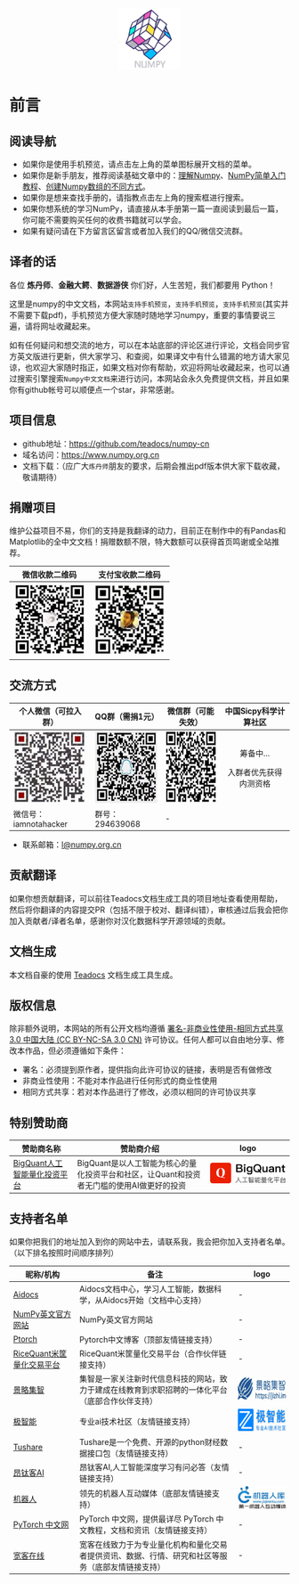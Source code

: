 <p style="text-align: center;padding-top: 20px;margin-bottom:0px;">
    <img style="height: 110px; width: 110px;" src="/static/images/numpy.logo.jpeg" />
</p>

# 前言

## 阅读导航

- 如果你是使用手机预览，请点击左上角的菜单图标展开文档的菜单。
- 如果你是新手朋友，推荐阅读基础文章中的：[理解Numpy](/article/basics/understanding_numpy.html)、[NumPy简单入门教程](/article/basics/an_introduction_to_scientific_python_numpy.html)、[创建Numpy数组的不同方式](/article/basics/different_ways_create_numpy_arrays.html)。
- 如果你是想来查找手册的，请指教点击左上角的搜索框进行搜索。
- 如果你想系统的学习NumPy，请直接从本手册第一篇一直阅读到最后一篇，你可能不需要购买任何的收费书籍就可以学会。
- 如果有疑问请在下方留言区留言或者加入我们的QQ/微信交流群。

## 译者的话

各位 **炼丹师**、**金融大鳄**、**数据游侠** 你们好，人生苦短，我们都要用 Python！

这里是numpy的中文文档，本网站``支持手机预览``，``支持手机预览``，``支持手机预览``(其实并不需要下载pdf)，手机预览方便大家随时随地学习numpy，重要的事情要说三遍，请将网址收藏起来。

如有任何疑问和想交流的地方，可以在本站底部的评论区进行评论，文档会同步官方英文版进行更新，供大家学习、和查阅，如果译文中有什么错漏的地方请大家见谅，也欢迎大家随时指正，如果文档对你有帮助，欢迎将网址收藏起来，也可以通过搜索引擎搜索``Numpy中文文档``来进行访问，本网站会永久免费提供文档，并且如果你有github帐号可以顺便点一个star，非常感谢。

## 项目信息

- github地址：https://github.com/teadocs/numpy-cn
- 域名访问：https://www.numpy.org.cn
- 文档下载：（应广大``炼丹师``朋友的要求，后期会推出pdf版本供大家下载收藏，敬请期待）

## 捐赠项目

维护公益项目不易，你们的支持是我翻译的动力，目前正在制作中的有Pandas和Matplotlib的全中文文档！捐赠数额不限，特大数额可以获得首页鸣谢或全站推荐。

微信收款二维码 | 支付宝收款二维码
---|---
<img src="/static/images/wechat-qr.jpg" alt="微信收款二维码" width="130" height="130"> | <img src="/static/images/alipay-qr.jpg" alt="支付宝收款二维码" width="130" height="130">

## 交流方式

个人微信（可拉入群） | QQ群（需捐1元） | 微信群（可能失效）| 中国Sicpy科学计算社区
---|---|---|---
<img src="/static/images/wx-qr.jpg" alt="个人微信" width="130" height="130"> | <img src="/static/images/qqqun-qr.jpg" alt="qq群" width="130" height="130"> | <img src="/static/images/wxqun-qr.jpg" alt="微信群" width="130" height="130"> | <p><center>筹备中...</center></p><p><center>入群者优先获得内测资格</center></p>
微信号：iamnotahacker | 群号：294639068 | -

- 联系邮箱：l@numpy.org.cn

## 贡献翻译

如果你想贡献翻译，可以前往Teadocs文档生成工具的项目地址查看使用帮助，然后将你翻译的内容提交PR（包括不限于校对、翻译纠错），审核通过后我会把你加入贡献者/译者名单，感谢你对汉化数据科学开源领域的贡献。

## 文档生成

本文档自豪的使用 [Teadocs](https://github.com/teadocs/teadocs) 文档生成工具生成。

## 版权信息

除非额外说明，本网站的所有公开文档均遵循 [署名-非商业性使用-相同方式共享 3.0 中国大陆 (CC BY-NC-SA 3.0 CN)](https://creativecommons.org/licenses/by-nc-sa/3.0/cn/) 许可协议。任何人都可以自由地分享、修改本作品，但必须遵循如下条件：

- 署名：必须提到原作者，提供指向此许可协议的链接，表明是否有做修改
- 非商业性使用：不能对本作品进行任何形式的商业性使用
- 相同方式共享：若对本作品进行了修改，必须以相同的许可协议共享

## 特别赞助商

赞助商名称 | 赞助商介绍 | logo 
---|---|---
[BigQuant人工智能量化投资平台](https://bigquant.com/) | BigQuant是以人工智能为核心的量化投资平台和社区，让Quant和投资者无门槛的使用AI做更好的投资 | ![BigQuant](/static/images/bigquant-logo.png)

## 支持者名单

如果你把我们的地址加入到你的网站中去，请联系我，我会把你加入支持者名单。（以下排名按照时间顺序排列）

昵称/机构 | 备注 | logo 
---|---|---
[Aidocs](https://www.aidocs.cn/) | Aidocs文档中心，学习人工智能，数据科学，从Aidocs开始（文档中心支持） | -
[NumPy英文官方网站](http://www.numpy.org/) | NumPy英文官方网站 | -
[Ptorch](https://ptorch.com/)| Pytorch中文博客（顶部友情链接支持） | -
[RiceQuant米筐量化交易平台](https://www.ricequant.com/)  |  RiceQuant米筐量化交易平台（合作伙伴链接支持）| -
[景略集智](https://jizhi.im) | 集智是一家关注新时代信息科技的网站，致力于建成在线教育到求职招聘的一体化平台（底部合作伙伴支持） | <img src="/static/images/jizhi.im.logo.png" alt="景略集智" width="200" height="40">
[极智能](https://www.ziiai.com/) | 专业ai技术社区（友情链接支持） | <img src="/static/images/ziiai.com.logo.png" alt="极智能" width="200" height="40">
[Tushare](http://tushare.org/)  | Tushare是一个免费、开源的python财经数据接口包（友情链接支持） | -
[昂钛客AI](http://www.angtk.com/) |  昂钛客AI,人工智能深度学习有问必答（友情链接支持） | -
[机器人](http://www.jiqirenku.com/) | 领先的机器人互动媒体（底部友情链接支持） | <img src="/static/images/www.jiqirenku.com.logo.jpg" alt="机器人" width="200" height="40">
[PyTorch 中文网](https://www.pytorchtutorial.com/) | PyTorch 中文网，提供最详尽 PyTorch 中文教程，文档和资讯（友情链接支持） | - 
[宽客在线](https://quant.la/) | 宽客在线致力于为专业量化机构和量化交易者提供资讯、数据、行情、研究和社区等服务（底部友情链接支持） | - 